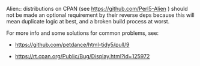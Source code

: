 Alien:: distributions on CPAN (see https://github.com/Perl5-Alien ) should
not be made an optional requirement by their reverse deps because this will
mean duplicate logic at best, and a broken build process at worst.

For more info and some solutions for common problems, see:

* https://github.com/petdance/html-tidy5/pull/9

* https://rt.cpan.org/Public/Bug/Display.html?id=125972

